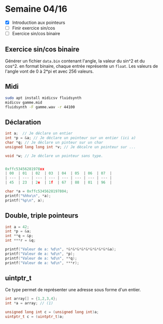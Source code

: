 # Semaine 04/16

- [x] Introduction aux pointeurs
- [ ] Finir exercice sin/cos
- [ ] Exercice sin/cos binaire

## Exercice sin/cos binaire

Générer un fichier `data.bin` contenant l'angle, la valeur du sin^2 et du cos^2.
en format binaire, chaque entrée représente un `float`. Les valeurs de l'angle vont de 0 à 2*pi et avec 256 valeurs.

## Midi

```bash
sudo apt install midicsv fluidsynth
midicsv gamme.mid
fluidsynth -F gamme.wav -r 44100
```

## Déclaration

```c
int a;  // Je déclare un entier
int *p = &a; // Je déclare un pointeur sur un entier (ici a)
char *q; // Je déclare un pinteur sur un char
unsigned long long int *v; // Je décalre un pointeur sur ...

void *w; // Je déclare un pointeur sans type.


0xffc53456281978xx
| 00  | 01  | 02  | 03  | 04  | 05  | 06  | 07  |
| --- | --- | --- | --- | --- | --- | --- | --- |
| 45  | 23  | 2e  | 1f  | 67  | 88  | 01  | 96  |

char *a = 0xffc5345628197804;
printf("%hhx\n", *a);
printf("%p\n", a);
```

## Double, triple pointeurs

```c
int a = 42;
int *p = &a;
int **q = &p;
int ***r = &q;

printf("Valeur de a: %d\n", *&*&*&*&*&*&*&*&*&*&a);
printf("Valeur de a: %d\n", *p);
printf("Valeur de a: %d\n", **q);
printf("Valeur de a: %d\n", ***r);
```

## uintptr_t

Ce type permet de représenter une adresse sous forme d'un entier.

```c
int array[] = {1,2,3,4};
int *a = array; // (1)

unsigned long int c = (unsigned long int)a;
uintptr_t c = (uintptr_t)a;
```
